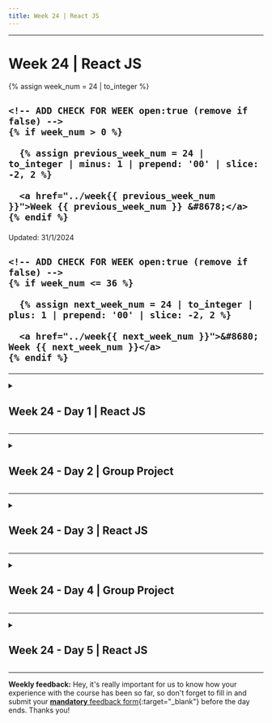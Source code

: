 ```yaml
---
title: Week 24 | React JS
---
```


<hr class="mb-0">

<h1 id="{{ Week 24-React JS | slugify }}">
  <span class="week-prefix">Week 24 |</span> React JS
</h1>

<div class="week-controls">

  {% assign week_num = 24 | to_integer %}

  <h2 class="week-controls__previous_week">

    <!-- ADD CHECK FOR WEEK open:true (remove if false) -->
    {% if week_num > 0 %}

      {% assign previous_week_num = 24 | to_integer | minus: 1 | prepend: '00' | slice: -2, 2 %}

      <a href="../week{{ previous_week_num }}">Week {{ previous_week_num }} &#8678;</a>
    {% endif %}

  </h2>

  <span>Updated: 31/1/2024</span>

  <h2 class="week-controls__next_week">

    <!-- ADD CHECK FOR WEEK open:true (remove if false) -->
    {% if week_num <= 36 %}

      {% assign next_week_num = 24 | to_integer | plus: 1 | prepend: '00' | slice: -2, 2 %}

      <a href="../week{{ next_week_num }}">&#8680; Week {{ next_week_num }}</a>
    {% endif %}

  </h2>

</div>

---

<!-- Week 24 - Day 1 | React JS -->
<details markdown="1">
  <summary>
    <h2>
      <span class="summary-day">Week 24 - Day 1</span> | React JS</h2>
  </summary>

### Schedule

  - **Lecture: React JS**
  - **Practice**
  - **Work on Project (Group/Personal)**

<!-- Study Plan -->

<!-- Summary -->

<!-- Exercises -->

<!-- Extra Resources -->

<!-- Sources and Attributions -->
  
</details>

<hr class="mt-1">

<!-- Week 24 - Day 2 | Group Project -->
<details markdown="1">
  <summary>
    <h2>
      <span class="summary-day">Week 24 - Day 2</span> | Group Project</h2>
  </summary>

### Schedule

  - **Work on Project (Group/Personal)**

<!-- Study Plan -->

<!-- Summary -->

<!-- Exercises -->

<!-- Extra Resources -->

<!-- Sources and Attributions -->
  
</details>

<hr class="mt-1">

<!-- Week 24 - Day 3 | React JS -->
<details markdown="1">
  <summary>
    <h2>
      <span class="summary-day">Week 24 - Day 3</span> | React JS</h2>
  </summary>

### Schedule

  - **Lecture: React JS**
  - **Practice**
  - **Work on Project (Group/Personal)**

<!-- Study Plan -->

<!-- Summary -->

<!-- Exercises -->

<!-- Extra Resources -->

<!-- Sources and Attributions -->
  
</details>

<hr class="mt-1">

<!-- Week 24 - Day 4 | Group Project -->
<details markdown="1">
  <summary>
    <h2>
      <span class="summary-day">Week 24 - Day 4</span> | Group Project</h2>
  </summary>

### Schedule

  - **Work on Project (Group/Personal)**

<!-- Study Plan -->

<!-- Summary -->

<!-- Exercises -->

<!-- Extra Resources -->

<!-- Sources and Attributions -->
  
</details>

<hr class="mt-1">

<!-- Week 24 - Day 5 | React JS -->
<details markdown="1">
  <summary>
    <h2>
      <span class="summary-day">Week 24 - Day 5</span> | React JS</h2>
  </summary>

### Schedule

  - **Lecture: React JS**
  - **Practice**
  - **Work on Project (Group/Personal)**

<!-- Study Plan -->

<!-- Summary -->

<!-- Exercises -->

<!-- Extra Resources -->

<!-- Sources and Attributions -->
  
</details>


<hr class="mt-1">

**Weekly feedback:** Hey, it's really important for us to know how your experience with the course has been so far, so don't forget to fill in and submit your [**mandatory** feedback form](https://forms.gle/S6Zg3bbS2uuwsSZF9){:target="_blank"} before the day ends. Thanks you!

